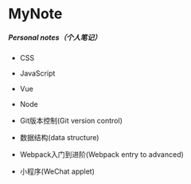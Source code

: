 # MyNote
##### Personal notes（个人笔记）

- CSS
- JavaScript
- Vue
- Node

- Git版本控制(Git version control)
- 数据结构(data structure)
- Webpack入门到进阶(Webpack entry to advanced)
- 小程序(WeChat applet)

